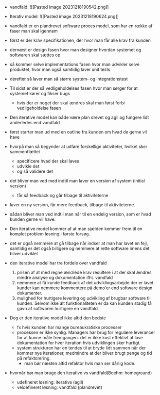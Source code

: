 * vandfald: ![[Pasted image 20231218190542.png]]
* Iterativ model: ![[Pasted image 20231218190624.png]]

* vandfald er en plandrevet software proces model, som har en række af faser man skal igennem
* først er der krav specifikationen, der hvor man får alle krav fra kunden 
* dernæst er design fasen hvor man designer hvordan systemet og softwaren skal sættes op
* så kommer selve implementations fasen hvor man udvikler selve produktet, hvor man også samtidig laver unit tests
* derefter så laver man så større system- og integrationstest 
* Til sidst er der så vedligeholdelses fasen hvor man sørger for at systemet kører og fikser bugs
	* hvis der er noget der skal ændres skal man først forbi vedligeholdelse fasen

* Den iterative model kan både være plan drevet og agil og fungere lidt anderledes end vandfald
* først starter man ud med en outline fra kunden om hvad de gerne vil have
* hvorpå man så begynder at udføre forskellige aktiviteter, hvilket sker sammenflættet
	* specificere hvad der skal laves
	* udvikle det
	* og så validere det
* det bliver man ved med indtil man laver en version af system (initial version)
	* får så feedback og går tilbage til aktiviteterne 
* laver en ny version, får mere feedback, tilbage til aktiviteterne. 
* sådan bliver man ved indtil man når til en endelig version, som er hvad kunden gerne vil have.

* Den iterative model kommer af at man sjælden kommer frem til en komplet problem løsning i første forsøg.
* det er også nemmere at gå tilbage når indser at man har lavet en fejl, samtidig er det også billigere og nemmere at rette software imens det bliver udviklet
* den iterative model har tre fordele over vandfald
	1. prisen af at med regne ændrede krav resultere i at der skal ændres mindre analyse og dokumentation ifht. vandfald
	2. nemmere at få kunde feedback af det udviklingsarbejde der er lavet. kunder kan nemmere kommentere på demo'er end software design dokumenter.
	3. mulighed for hurtigere levering og udvikling af brugbar software til kunden. Selvom ikke alt funktionaliteten er da kan kunden stadig få gavn af softwaren hurtigere en vandfald

* Dog er den iterative model ikke altid den bedste
	* fx hvis kunden har mange bureaukratiske processer
	* processen er ikke synlig. Managers har brug for regulære leverancer for at kunne måle fremgangen. det er ikke kost effektivt at lave dokumentation for hver iteration hvis udviklingen sker hurtigt.
	* system strukturen har en tendes til at bryde lidt sammen når der kommer nye iterationer, medmindre at der bliver brugt penge og tid på refaktorering.
		* man bør næsten altid refaktor hvis man ser dårlig kode.

* hvornår bør man bruge den iterative vs vandfald(Boehm: homeground)
	* udefineret løsning: iterative (agil)
	* veldefineret løsning: vandfald (plandrevet)
